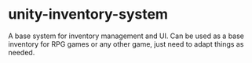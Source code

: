 # unity-inventory-system
A base system for inventory management and UI. Can be used as a base inventory for RPG games or any other game, just need to adapt things as needed.
